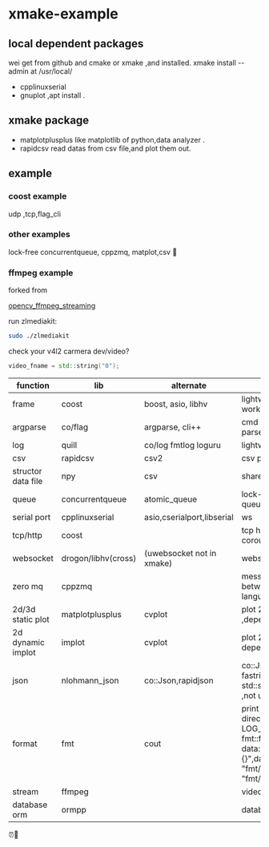 # xmake-example

## local dependent packages

wei get from github and cmake or xmake ,and installed.
  xmake install --admin 
  at /usr/local/

* cpplinuxserial
* gnuplot ,apt install .

## xmake package

* matplotplusplus
like matplotlib of python,data analyzer .
* rapidcsv
read datas from csv file,and plot them out.

## example

### coost example

udp ,tcp,flag_cli

### other examples

lock-free concurrentqueue, cppzmq, matplot,csv
🐞

### ffmpeg example

forked from 

[opencv_ffmpeg_streaming](https://github.com/andreanobile/opencv_ffmpeg_streaming)

run zlmediakit:

```sh
sudo ./zlmediakit
```

check your v4l2 carmera dev/video?

```cpp
video_fname = std::string("0");
```

|function|lib|alternate|note|
|-|-|-|-|
|frame|coost|boost, asio, libhv|lightweight frame work|
|argparse|co/flag|argparse, cli++|cmd line param parser|
|log|quill|co/log fmtlog loguru |lightweight log|
|csv|rapidcsv|csv2 |csv parser|
|structor data file|npy|csv |share numpy files|
|queue|concurrentqueue|atomic_queue|lock-free concurrent queue|
|serial port|cpplinuxserial|asio,cserialport,libserial|ws|
|tcp/http|coost||tcp http with coroutine|
|websocket|drogon/libhv(cross)|(uwebsocket not in xmake)|websocket|
|zero mq|cppzmq||message queue between other language|
|2d/3d static plot|matplotplusplus|cvplot|plot 2D/3D static ,depend on gnuplot|
|2d dynamic implot|implot|cvplot|plot 2D,dynamic depend imgui|
|json|nlohmann_json|co::Json,rapidjson|co::Json output fastring,not std::string,rapidson ,not update often|
|format|fmt|cout|print vector directly,with LOG_S(INFO)<< fmt::format("vector data:{}",data),#include "fmt/core.h",#include "fmt/ranges.h"|
|stream|ffmpeg||video streamer|
|database orm|ormpp||database orm|

⏰🔑
